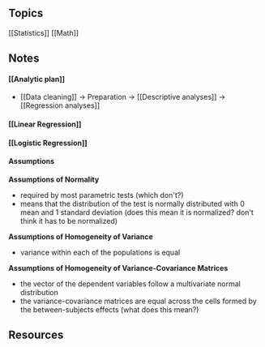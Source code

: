 ## Topics
[[Statistics]]
[[Math]]

## Notes
#### [[Analytic plan]]
* [[Data cleaning]] ->  Preparation -> [[Descriptive  analyses]] -> [[Regression analyses]]

#### [[Linear Regression]]

#### [[Logistic Regression]]

#### Assumptions
**Assumptions of Normality**
* required by most parametric tests (which don't?)  
* means that the distribution of the test is normally distributed with 0 mean and 1 standard deviation (does this mean it is normalized? don't think it has to be normalized)

**Assumptions of Homogeneity of Variance**
* variance within each of the populations is equal

**Assumptions of Homogeneity  of  Variance-Covariance  Matrices**   
* the  vector  of  the  dependent  variables  follow  a  multivariate  normal  distribution
* the  variance-covariance matrices are equal across the cells formed by the between-subjects effects (what does this mean?)


## Resources